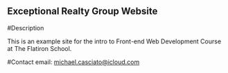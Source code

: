 Exceptional Realty Group Website
---
#Description

This is an example site for the intro to Front-end Web Development Course at The Flatiron School.

#Contact
email: michael.casciato@icloud.com

